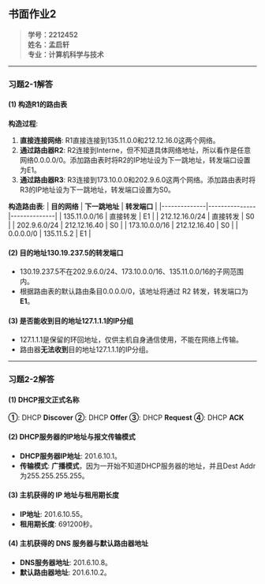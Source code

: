 ## 书面作业2

> **学号：2212452\
姓名：孟启轩\
专业：计算机科学与技术**
---
### 习题2-1解答

#### (1) 构造R1的路由表
**构造过程**:
1. **直接连接网络**: R1直接连接到135.11.0.0和212.12.16.0这两个网络。
2. **通过路由器R2**: R2连接到Interne，但不知道具体网络地址，所以看作是任意网络0.0.0.0/0。添加路由表时将R2的IP地址设为下一跳地址，转发端口设置为E1。
3. **通过路由器R3**: R3连接到173.10.0.0和202.9.6.0这两个网络。添加路由表时将R3的IP地址设为下一跳地址，转发端口设置为S0。

**构造路由表**:
| **目的网络** | **下一跳地址** | **转发端口** |
|--------------|---------------|--------------|
| 135.11.0.0/16 | 直接转发 | E1 |
| 212.12.16.0/24 | 直接转发 | S0 |
| 202.9.6.0/24 | 212.12.16.40  | S0 |
| 173.10.0.0/16 | 212.12.16.40  | S0 |
| 0.0.0.0/0    | 135.11.5.2 | E1 |


#### (2) 目的地址130.19.237.5的转发端口
  - 130.19.237.5不在202.9.6.0/24、173.10.0.0/16、135.11.0.0/16的子网范围内。
  - 根据路由表的默认路由条目0.0.0.0/0，该地址将通过 R2 转发，转发端口为**E1**。

#### (3) 是否能收到目的地址127.1.1.1的IP分组
  - 127.1.1.1是保留的环回地址，仅供主机自身通信使用，不能在网络上传输。
  - 路由器**无法收到**目的地址127.1.1.1的IP分组。

---

### 习题2-2解答

#### (1) DHCP报文正式名称
**①**: DHCP **Discover**
**②**: DHCP **Offer**
**③**: DHCP **Request**
**④**: DHCP **ACK**

#### (2) DHCP服务器的IP地址与报文传输模式
- **DHCP服务器IP地址**: 201.6.10.1。
- **传输模式**: **广播模式**，因为一开始不知道DHCP服务器的地址，并且Dest Addr为255.255.255.255。

#### (3) 主机获得的 IP 地址与租用期长度
- **IP地址**: 201.6.10.55。
- **租用期长度**: 691200秒。

#### (4) 主机获得的 DNS 服务器与默认路由器地址
- **DNS服务器地址**: 201.6.10.8。
- **默认路由器地址**: 201.6.10.2。